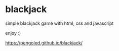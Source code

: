 # blackjack

simple blackjack game with html, css and javascript

enjoy :)

https://pengoled.github.io/blackjack/


